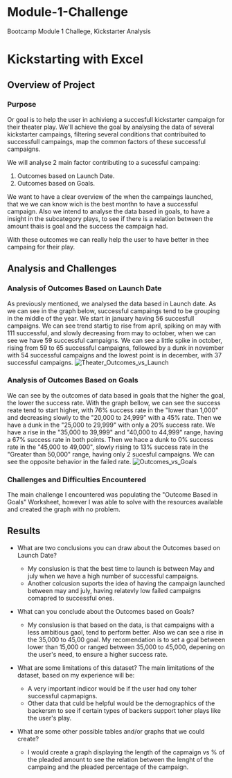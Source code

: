 # Module-1-Challenge
Bootcamp Module 1 Challege, Kickstarter Analysis
# Kickstarting with Excel

## Overview of Project

### Purpose
Or goal is to help the user in achivieng a succesfull kickstarter campaign for their theater play. We'll achieve the goal by analysing the data of several kickstarter campaings, filtering several conditions that contribuited to successfull campaings, map the common factors of these successful campaigns.

We will analyse 2 main factor contributing to a sucessful campaing:
1. Outcomes based on Launch Date.
2. Outcomes based on Goals.

We want to have a clear overview of the when the campaings launched, that we we can know wich is the best monthn to have a successful campaign. Also we intend to analyse the data based in goals, to have a insight in the subcategory plays, to see if there is a relation between the amount thais is goal and the success the campaign had.

With these outcomes we can really help the user to have better in thee campaing for their play.

## Analysis and Challenges

### Analysis of Outcomes Based on Launch Date
As previously mentioned, we analysed the data based in Launch date. As we can see in the graph below, successful campaings tend to be grouping in the middle of the year. We start in january having 56 succesfull campaigns. We can see trend startig to rise from april, spiking on may with 111 successful, and slowly decreasing from may to october, when we can see we have 59 successful campaigns. We can see a little spike in october, rising from 59 to 65 successful campaigns, followed by a dunk in november with 54 successful campaigns and the lowest point is in december, with 37 successful campaigns.
![Theater_Outcomes_vs_Launch](https://user-images.githubusercontent.com/85461477/123470210-b78bf180-d5b9-11eb-9bf5-1dc96ebd5e41.png)

### Analysis of Outcomes Based on Goals
We can see by the outcomes of data based in goals that the higher the goal, the lower the success rate. With the graph bellow, we can see the success reate tend to start higher, with 76% success rate in the "lower than 1,000" and decreasing slowly to the "20,000 to 24,999" with a 45% rate. Then we have a dunk in the "25,000 to 29,999" with only a 20% success rate. We have a rise in the "35,000 to 39,999" and "40,000 to 44,999" range, having a 67% success rate in both points. Then we hace a dunk to 0% success rate in the "45,000 to 49,000", slowly rising to 13% success rate in the "Greater than 50,000" range, having only 2 sucesful campaigns. We can see the opposite behavior in the failed rate.
![Outcomes_vs_Goals](https://user-images.githubusercontent.com/85461477/123472278-97116680-d5bc-11eb-9dad-000ae998abda.png)

### Challenges and Difficulties Encountered
The main challenge I encountered was populating the "Outcome Based in Goals" Worksheet, however I was able to solve with the resources available and created the graph with no problem.

## Results

- What are two conclusions you can draw about the Outcomes based on Launch Date?
  - My conslusion is that the best time to launch is between May and july when we have a high number of successful campaigns.
  - Another colcusion suports the idea of having the campaign launched between may and july, having relatevly low failed campaigns comapred to successful ones.

- What can you conclude about the Outcomes based on Goals?
  - My conslusion is that based on the data, is that campaigns with a less ambitious gaol, tend to perform better. Also we can see a rise in the 35,000 to 45,00 goal. My recomendation is to set a goal between lower than 15,000 or ranged between 35,000 to 45,000, depening on the user's need, to ensure a higher success rate.

- What are some limitations of this dataset?
  The main limitations of the dataset, based on my experience will be:
    - A very important indicor would be if the user had ony toher successful capmapigns.
    - Other data that culd be helpful would be the demographics of the backersm to see if certain types of backers support toher plays like the user's play.

- What are some other possible tables and/or graphs that we could create?
  - I would create a graph displaying the length of the capmaign vs % of the pleaded amount to see the relation between the lenght of the campaing and the pleaded percentage of the campaign.
